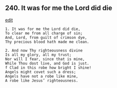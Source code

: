 
## 240.  It was for me the Lord did die
[edit](https://docs.google.com/document/d/1hxC0%2Da8yrjREKh3Y58YWxDqNIpRDlupd/edit?mode=html)



    1. It was for me the Lord did die,
    To clear me from all charge of sin;
    And, Lord, from guilt of crimson dye,
    Thy precious blood hath made me clean.

    2. And now Thy righteousness divine
    Is all my glory, all my trust;
    Nor will I fear, since that is mine,
    While Thou dost live, and God is just.
    f Clad in this robe how bright I shine! 
    Angels might covet such a dress; 
    Angels have not a robe like mine,
    A robe like Jesus’ righteousness.
